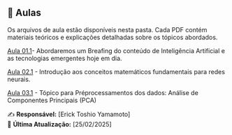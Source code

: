 ## 📘 Aulas
Os arquivos de aula estão disponíveis nesta pasta. Cada PDF contém materiais teóricos e explicações detalhadas sobre os tópicos abordados.

[Aula 01.1](Aula%201%20-%20Introdu%C3%A7%C3%A3o%20%C3%A0%20Intelig%C3%AAncia%20Artificial.pdf)- Abordaremos um Breafing do conteúdo de Inteligência Artificial e as tecnologias emergentes hoje em dia.

[Aula 02.1](Aula%202%20-%20Matem%C3%A1tica%20para%20Redes%20Neurais.pdf) - Introdução aos conceitos matemáticos fundamentais para redes neurais.

[Aula 03.1](Aula%2003.1%20-%20Principal%20Components%20Analysis.pdf)  - Tópico para Préprocessamentos dos dados: Análise de Componentes Principais (PCA) 


✍️ **Responsável:** [Erick Toshio Yamamoto]  
📅 **Última Atualização:** [25/02/2025]

